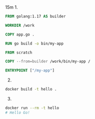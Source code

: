 15m
1.

```Dockerfile
FROM golang:1.17 AS builder

WORKDIR /work

COPY app.go .

RUN go build -o bin/my-app

FROM scratch

COPY --from=builder /work/bin/my-app /

ENTRYPOINT ["/my-app"]
```

2.

```sh
docker build -t hello .
```

3.

```sh
docker run --rm -t hello
# Hello Go!
```
